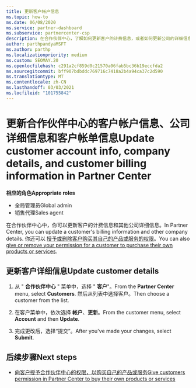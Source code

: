 ```yaml
---
title: 更新客户帐户信息
ms.topic: how-to
ms.date: 06/08/2020
ms.service: partner-dashboard
ms.subservice: partnercenter-csp
description: 在合作伙伴中心，了解如何更新客户的计费信息，或者如何更新公司的详细信息。
author: parthpandyaMSFT
ms.author: parthp
ms.localizationpriority: medium
ms.custom: SEOMAY.20
ms.openlocfilehash: c291a2cf859d0c21570a06fab5bc36b19eccfda2
ms.sourcegitcommit: bff907bdbddc769716c7418a2b4a94ca37c2d590
ms.translationtype: MT
ms.contentlocale: zh-CN
ms.lasthandoff: 03/03/2021
ms.locfileid: "101755842"
---
```

# <a name="update-customer-account-info-company-details-and-customer-billing-information-in-partner-center"></a><span data-ttu-id="46710-103">更新合作伙伴中心的客户帐户信息、公司详细信息和客户帐单信息</span><span class="sxs-lookup"><span data-stu-id="46710-103">Update customer account info, company details, and customer billing information in Partner Center</span></span>

<span data-ttu-id="46710-104">**相应的角色**</span><span class="sxs-lookup"><span data-stu-id="46710-104">**Appropriate roles**</span></span>

- <span data-ttu-id="46710-105">全局管理员</span><span class="sxs-lookup"><span data-stu-id="46710-105">Global admin</span></span>
- <span data-ttu-id="46710-106">销售代理</span><span class="sxs-lookup"><span data-stu-id="46710-106">Sales agent</span></span>

<span data-ttu-id="46710-107">在合作伙伴中心中，你可以更新客户的计费信息和其他公司详细信息。</span><span class="sxs-lookup"><span data-stu-id="46710-107">In Partner Center, you can update a customer's billing information and other company details.</span></span> <span data-ttu-id="46710-108">你还可以 [授予或删除客户购买其自己的产品或服务的权限](give-customers-permission.md)。</span><span class="sxs-lookup"><span data-stu-id="46710-108">You can also [give or remove your permission for a customer to purchase their own products or services](give-customers-permission.md).</span></span>

## <a name="update-customer-details"></a><span data-ttu-id="46710-109">更新客户详细信息</span><span class="sxs-lookup"><span data-stu-id="46710-109">Update customer details</span></span>

1. <span data-ttu-id="46710-110">从 " **合作伙伴中心** " 菜单中，选择 " **客户**"。</span><span class="sxs-lookup"><span data-stu-id="46710-110">From the **Partner Center** menu, select **Customers**.</span></span> <span data-ttu-id="46710-111">然后从列表中选择客户。</span><span class="sxs-lookup"><span data-stu-id="46710-111">Then choose a customer from the list.</span></span>

2. <span data-ttu-id="46710-112">在客户菜单中，依次选择 **帐户**、**更新**。</span><span class="sxs-lookup"><span data-stu-id="46710-112">From the customer menu, select **Account** and then **Update**.</span></span>

3. <span data-ttu-id="46710-113">完成更改后，选择“提交”。</span><span class="sxs-lookup"><span data-stu-id="46710-113">After you've made your changes, select **Submit**.</span></span>

## <a name="next-steps"></a><span data-ttu-id="46710-114">后续步骤</span><span class="sxs-lookup"><span data-stu-id="46710-114">Next steps</span></span>

- [<span data-ttu-id="46710-115">向客户授予合作伙伴中心的权限，以购买自己的产品或服务</span><span class="sxs-lookup"><span data-stu-id="46710-115">Give customers permission in Partner Center to buy their own products or services</span></span>](give-customers-permission.md)